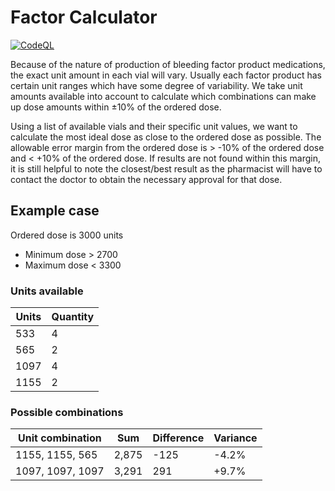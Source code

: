 # Factor Calculator

[![CodeQL](https://github.com/phentnil/factor-calculator/actions/workflows/codeql-analysis.yml/badge.svg?branch=main)](https://github.com/phentnil/factor-calculator/actions/workflows/codeql-analysis.yml)

Because of the nature of production of bleeding factor product medications, the exact unit amount in each vial will vary. Usually each factor product has certain unit ranges which have some degree of variability. We take unit amounts available into account to calculate which combinations can make up dose amounts within ±10% of the ordered dose.

Using a list of available vials and their specific unit values, we want to calculate the most ideal dose as close to the ordered dose as possible. The allowable error margin from the ordered dose is > -10% of the ordered dose and < +10% of the ordered dose. If results are not found within this margin, it is still helpful to note the closest/best result as the pharmacist will have to contact the doctor to obtain the necessary approval for that dose.

## Example case

Ordered dose is 3000 units

- Minimum dose > 2700
- Maximum dose < 3300

### Units available

| Units | Quantity |
| ----- | -------- |
| 533   | 4        |
| 565   | 2        |
| 1097  | 4        |
| 1155  | 2        |

### Possible combinations

| Unit combination | Sum   | Difference | Variance |
| ---------------- | ----- | ---------- | -------- |
| 1155, 1155, 565  | 2,875 | -125       | -4.2%    |
| 1097, 1097, 1097 | 3,291 | 291        | +9.7%    |
